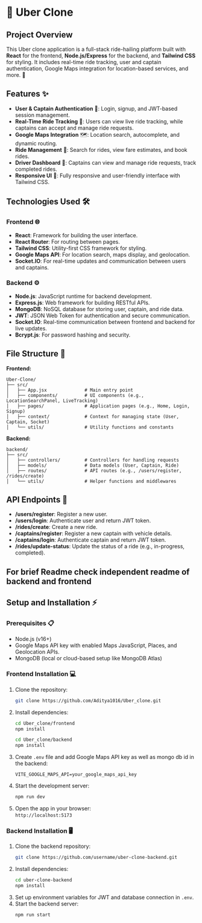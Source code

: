 # 🚗 Uber Clone

## Project Overview
This Uber clone application is a full-stack ride-hailing platform built with **React** for the frontend, **Node.js/Express** for the backend, and **Tailwind CSS** for styling. It includes real-time ride tracking, user and captain authentication, Google Maps integration for location-based services, and more. 🚖

## Features ✨
- **User & Captain Authentication** 🔐: Login, signup, and JWT-based session management.
- **Real-Time Ride Tracking** 📍: Users can view live ride tracking, while captains can accept and manage ride requests.
- **Google Maps Integration** 🗺️: Location search, autocomplete, and dynamic routing.
- **Ride Management** 🚗: Search for rides, view fare estimates, and book rides.
- **Driver Dashboard** 🧭: Captains can view and manage ride requests, track completed rides.
- **Responsive UI** 📱: Fully responsive and user-friendly interface with Tailwind CSS.

## Technologies Used 🛠️

### Frontend 🌐
- **React**: Framework for building the user interface.
- **React Router**: For routing between pages.
- **Tailwind CSS**: Utility-first CSS framework for styling.
- **Google Maps API**: For location search, maps display, and geolocation.
- **Socket.IO**: For real-time updates and communication between users and captains.

### Backend ⚙️
- **Node.js**: JavaScript runtime for backend development.
- **Express.js**: Web framework for building RESTful APIs.
- **MongoDB**: NoSQL database for storing user, captain, and ride data.
- **JWT**: JSON Web Token for authentication and secure communication.
- **Socket.IO**: Real-time communication between frontend and backend for live updates.
- **Bcrypt.js**: For password hashing and security.

## File Structure 📂

**Frontend:**
```
Uber-Clone/
├── src/
│   ├── App.jsx              # Main entry point
│   ├── components/          # UI components (e.g., LocationSearchPanel, LiveTracking)
│   ├── pages/               # Application pages (e.g., Home, Login, Signup)
│   ├── context/             # Context for managing state (User, Captain, Socket)
│   └── utils/               # Utility functions and constants
```

**Backend:**
```
backend/
├── src/
│   ├── controllers/         # Controllers for handling requests
│   ├── models/              # Data models (User, Captain, Ride)
│   ├── routes/              # API routes (e.g., /users/register, /rides/create)
│   └── utils/               # Helper functions and middlewares
```

## API Endpoints 📝
- **/users/register**: Register a new user.
- **/users/login**: Authenticate user and return JWT token.
- **/rides/create**: Create a new ride.
- **/captains/register**: Register a new captain with vehicle details.
- **/captains/login**: Authenticate captain and return JWT token.
- **/rides/update-status**: Update the status of a ride (e.g., in-progress, completed).

## For brief Readme check independent readme of backend and frontend

## Setup and Installation ⚡

### Prerequisites 📋
- Node.js (v16+)
- Google Maps API key with enabled Maps JavaScript, Places, and Geolocation APIs.
- MongoDB (local or cloud-based setup like MongoDB Atlas)

### Frontend Installation 💻
1. Clone the repository:
   ```bash
   git clone https://github.com/Aditya1016/Uber_clone.git
   ```
2. Install dependencies:
   ```bash
   cd Uber_clone/frontend
   npm install

   cd Uber_clone/backend
   npm install
   ```
3. Create `.env` file and add Google Maps API key as well as mongo db id in the backend:
   ```env
   VITE_GOOGLE_MAPS_API=your_google_maps_api_key
   ```
4. Start the development server:
   ```bash
   npm run dev
   ```
5. Open the app in your browser:  
   `http://localhost:5173`

### Backend Installation 🖥️
1. Clone the backend repository:
   ```bash
   git clone https://github.com/username/uber-clone-backend.git
   ```
2. Install dependencies:
   ```bash
   cd uber-clone-backend
   npm install
   ```
3. Set up environment variables for JWT and database connection in `.env`.
4. Start the backend server:
   ```bash
   npm run start
   ```

